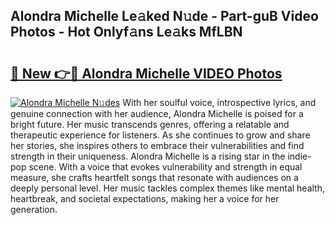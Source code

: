 ## Alondra Michelle Le𝚊ked N𝚞de - Part-guB Video Photos - Hot Onlyf𝚊ns Le𝚊ks MfLBN

# <h2><a href="http://ab51495.deff.icu/?id=Alondra+Michelle">🔗 New 👉🔴 Alondra Michelle VIDEO Photos</a></h2>

[![Alondra Michelle N𝚞des](https://i.imgur.com/rIISA9y.gif)](http://ab51495.deff.icu/?id=Alondra+Michelle)
With her soulful voice, introspective lyrics, and genuine connection with her audience, Alondra Michelle is poised for a bright future. Her music transcends genres, offering a relatable and therapeutic experience for listeners. As she continues to grow and share her stories, she inspires others to embrace their vulnerabilities and find strength in their uniqueness. Alondra Michelle is a rising star in the indie-pop scene. With a voice that evokes vulnerability and strength in equal measure, she crafts heartfelt songs that resonate with audiences on a deeply personal level. Her music tackles complex themes like mental health, heartbreak, and societal expectations, making her a voice for her generation.
